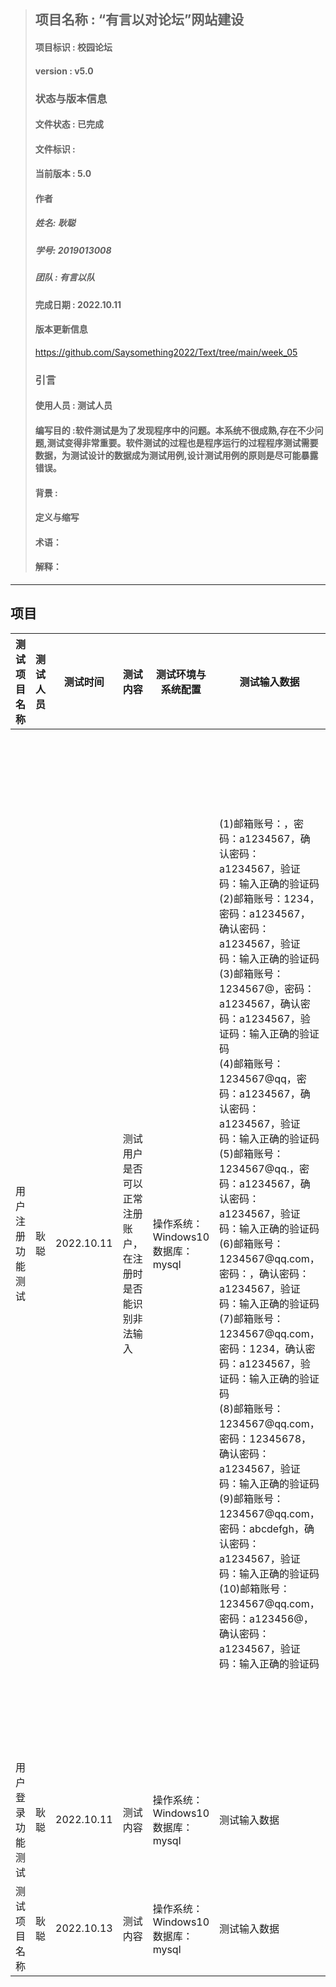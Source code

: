 
> ## 项目名称 : “有言以对论坛”网站建设
> #### 项目标识 : 校园论坛
> #### version : v5.0
> ### 状态与版本信息
> #### 文件状态 : 已完成
> #### 文件标识 : 
> #### 当前版本 : 5.0 
> #### 作者
> ##### 姓名: 耿聪
> ##### 学号: 2019013008
> ##### 团队 : 有言以队
> #### 完成日期 : 2022.10.11
> #### 版本更新信息
> https://github.com/Saysomething2022/Text/tree/main/week_05
> ### 引言
> #### 使用人员 : 测试人员
> #### 编写目的 :软件测试是为了发现程序中的问题。本系统不很成熟,存在不少问题,测试变得非常重要。软件测试的过程也是程序运行的过程程序测试需要数据，为测试设计的数据成为测试用例,设计测试用例的原则是尽可能暴露错误。 
> #### 背景 : 
> #### 定义与缩写
> #### 术语：
> #### 解释：
***
## 项目

<table>
  <thead>
    <tr>
      <th>测试项目名称</th>
      <th>测试人员</th>
      <th>测试时间</th>
      <th>测试内容</th>
      <th>测试环境与系统配置</th>
      <th>测试输入数据</th>
      <th>测试次数</th>
      <th>预期结果</th>
      <th>测试过程</th>
      <th>测试结果</th>
      <th>测试结论</th>
      <th>实现限制</th>
      <th>备注</th>
    </tr>
  </thead>
  <tbody>
   
   <tr>
     <td>用户注册功能测试</td>
     <td>耿聪</td>
     <td>2022.10.11</td>
     <td>测试用户是否可以正常注册账户，在注册时是否能识别非法输入</td>
     <td>操作系统：Windows10<br>
     数据库：mysql</td>
     <td>(1)邮箱账号：，密码：a1234567，确认密码：a1234567，验证码：输入正确的验证码<br>
       (2)邮箱账号：1234，密码：a1234567，确认密码：a1234567，验证码：输入正确的验证码<br>
       (3)邮箱账号：1234567@，密码：a1234567，确认密码：a1234567，验证码：输入正确的验证码<br>
       (4)邮箱账号：1234567@qq，密码：a1234567，确认密码：a1234567，验证码：输入正确的验证码<br>
       (5)邮箱账号：1234567@qq.，密码：a1234567，确认密码：a1234567，验证码：输入正确的验证码<br>
       (6)邮箱账号：1234567@qq.com，密码：，确认密码：a1234567，验证码：输入正确的验证码<br>
       (7)邮箱账号：1234567@qq.com，密码：1234，确认密码：a1234567，验证码：输入正确的验证码<br>
       (8)邮箱账号：1234567@qq.com，密码：12345678，确认密码：a1234567，验证码：输入正确的验证码<br>
       (9)邮箱账号：1234567@qq.com，密码：abcdefgh，确认密码：a1234567，验证码：输入正确的验证码<br>
       (10)邮箱账号：1234567@qq.com，密码：a123456@，确认密码：a1234567，验证码：输入正确的验证码<br>
     </td>
     <td>6</td>
     <td>(1)注册失败，邮箱不能为空<br>
     (2)注册失败，邮箱格式错误<br>
     (3)注册失败，邮箱格式错误<br>
     (4)注册失败，邮箱格式错误<br>
     (5)注册失败，邮箱格式错误<br>
     (6)注册失败，密码不能为空<br>
     (7)注册失败，密码格式错误<br>
     (8)注册失败，密码格式错误<br>
     (9)注册失败，密码格式错误<br>
     (10)注册失败，密码格式错误<br>
     </td>
     <td>用户进入网页后，点击左上角登录按钮，然后点击下方的注册按钮跳转到注册框，填写相应的注册信息进行账号注册</td>
     <td>(1)注册失败，提示邮箱不能为空<br>
     </td>
     <td>结论</td>
     <td>无</td>
     <td>无</td>
    </tr>
    <tr>
      <td>用户登录功能测试</td>
      <td>耿聪</td>
      <td>2022.10.11</td>
      <td>测试内容</td>
      <td>操作系统：Windows10<br>
     数据库：mysql</td>
      <td>测试输入数据</td>
      <td>测试次数</td>
      <td>预期结果</td>
      <td>测试过程</td>
      <td>测试结果</td>
      <td>测试结论</td>
      <td>无</td>
      <td>无</td>
    </tr>
    <tr>
      <td>测试项目名称</td>
      <td>耿聪</td>
      <td>2022.10.13</td>
      <td>测试内容</td>
      <td>操作系统：Windows10<br>
     数据库：mysql</td>
      <td>测试输入数据</td>
      <td>测试次数</td>
      <td>预期结果</td>
      <td>测试过程</td>
      <td>测试结果</td>
      <td>测试结论</td>
      <td>无</td>
      <td>无</td>
    </tr>
    
    
    
    
    
    
  </tbody>
  </table>
